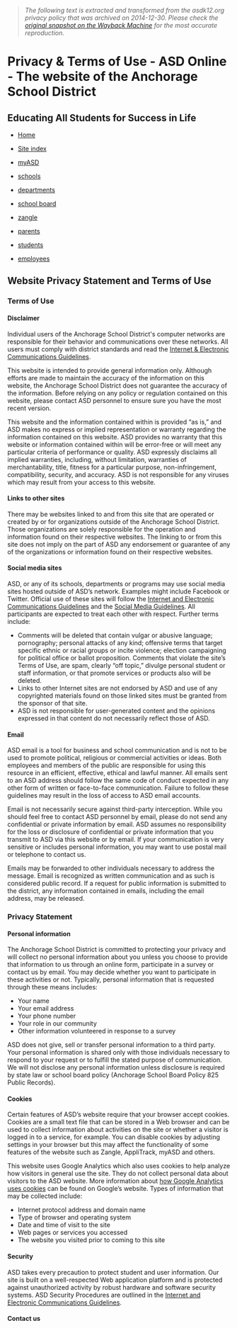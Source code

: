 > *The following text is extracted and transformed from the asdk12.org privacy policy that was archived on 2014-12-30. Please check the [original snapshot on the Wayback Machine](https://web.archive.org/web/20141230233514id_/http%3A//www.asdk12.org/privacy) for the most accurate reproduction.*

# Privacy & Terms of Use - ASD Online - The website of the Anchorage School District

## Educating All Students for Success in Life

[](http://www.asdk12.org/)

  * [Home](http://www.asdk12.org/)
  
  * [Site index](http://www.asdk12.org/siteindex/)
  
  * [myASD](http://www.asdk12.org/myasd/login.asp)



  * [schools](http://www.asdk12.org/aboutschools/)
  * [departments](http://www.asdk12.org/depts/)
  * [school board](http://www.asdk12.org/school_board/)
  * [zangle](http://www.asdk12.org/zangle/)
  * [parents](http://www.asdk12.org/parents/)
  * [students](http://www.asdk12.org/students/)
  * [employees](http://www.asdk12.org/employees/)



## Website Privacy Statement and Terms of Use

### Terms of Use

#### Disclaimer

Individual users of the Anchorage School District's computer networks are responsible for their behavior and communications over these networks. All users must comply with district standards and read the [Internet & Electronic Communications Guidelines](http://www.asdk12.org/forms/uploads/InternetGuidelines.pdf "Internet & Electronic Communications Guidelines").

This website is intended to provide general information only. Although efforts are made to maintain the accuracy of the information on this website, the Anchorage School District does not guarantee the accuracy of the information. Before relying on any policy or regulation contained on this website, please contact ASD personnel to ensure sure you have the most recent version.

This website and the information contained within is provided “as is,” and ASD makes no express or implied representation or warranty regarding the information contained on this website. ASD provides no warranty that this website or information contained within will be error-free or will meet any particular criteria of performance or quality. ASD expressly disclaims all implied warranties, including, without limitation, warranties of merchantability, title, fitness for a particular purpose, non-infringement, compatibility, security, and accuracy. ASD is not responsible for any viruses which may result from your access to this website.

#### Links to other sites

There may be websites linked to and from this site that are operated or created by or for organizations outside of the Anchorage School District. Those organizations are solely responsible for the operation and information found on their respective websites. The linking to or from this site does not imply on the part of ASD any endorsement or guarantee of any of the organizations or information found on their respective websites.

#### Social media sites

ASD, or any of its schools, departments or programs may use social media sites hosted outside of ASD’s network. Examples might include Facebook or Twitter. Official use of these sites will follow the [Internet and Electronic Communications Guidelines](http://www.asdk12.org/forms/uploads/InternetGuidelines.pdf "Internet and Electronic Communications Guidelines") and the [Social Media Guidelines](http://www.asdk12.org/forms/uploads/SocialMediaGuidelines.pdf "Social Media Guidelines"). All participants are expected to treat each other with respect. Further terms include:

  * Comments will be deleted that contain vulgar or abusive language; pornography; personal attacks of any kind; offensive terms that target specific ethnic or racial groups or incite violence; election campaigning for political office or ballot proposition. Comments that violate the site’s Terms of Use, are spam, clearly “off topic,” divulge personal student or staff information, or that promote services or products also will be deleted.
  * Links to other Internet sites are not endorsed by ASD and use of any copyrighted materials found on those linked sites must be granted from the sponsor of that site.
  * ASD is not responsible for user-generated content and the opinions expressed in that content do not necessarily reflect those of ASD.



#### Email

ASD email is a tool for business and school communication and is not to be used to promote political, religious or commercial activities or ideas. Both employees and members of the public are responsible for using this resource in an efficient, effective, ethical and lawful manner. All emails sent to an ASD address should follow the same code of conduct expected in any other form of written or face-to-face communication. Failure to follow these guidelines may result in the loss of access to ASD email accounts.

Email is not necessarily secure against third-party interception. While you should feel free to contact ASD personnel by email, please do not send any confidential or private information by email. ASD assumes no responsibility for the loss or disclosure of confidential or private information that you transmit to ASD via this website or by email. If your communication is very sensitive or includes personal information, you may want to use postal mail or telephone to contact us.

Emails may be forwarded to other individuals necessary to address the message. Email is recognized as written communication and as such is considered public record. If a request for public information is submitted to the district, any information contained in emails, including the email address, may be released.

### Privacy Statement

#### Personal information

The Anchorage School District is committed to protecting your privacy and will collect no personal information about you unless you choose to provide that information to us through an online form, participate in a survey or contact us by email. You may decide whether you want to participate in these activities or not. Typically, personal information that is requested through these means includes:

  * Your name
  * Your email address
  * Your phone number
  * Your role in our community
  * Other information volunteered in response to a survey



ASD does not give, sell or transfer personal information to a third party. Your personal information is shared only with those individuals necessary to respond to your request or to fulfill the stated purpose of communication. We will not disclose any personal information unless disclosure is required by state law or school board policy (Anchorage School Board Policy 825 Public Records).

#### Cookies

Certain features of ASD’s website require that your browser accept cookies. Cookies are a small text file that can be stored in a Web browser and can be used to collect information about activities on the site or whether a visitor is logged in to a service, for example. You can disable cookies by adjusting settings in your browser but this may affect the functionality of some features of the website such as Zangle, AppliTrack, myASD and others.

This website uses Google Analytics which also uses cookies to help analyze how visitors in general use the site. They do not collect personal data about visitors to the ASD website. More information about [how Google Analytics uses cookies](http://www.google.com/policies/privacy/ads/#toc-analytics) can be found on Google’s website. Types of information that may be collected include:

  * Internet protocol address and domain name
  * Type of browser and operating system
  * Date and time of visit to the site
  * Web pages or services you accessed
  * The website you visited prior to coming to this site



#### Security

ASD takes every precaution to protect student and user information. Our site is built on a well-respected Web application platform and is protected against unauthorized activity by robust hardware and software security systems. ASD Security Procedures are outlined in the [Internet and Electronic Communications Guidelines](http://www.asdk12.org/forms/uploads/InternetGuidelines.pdf "Internet and Electronic Communications Guidelines").

#### Contact us
